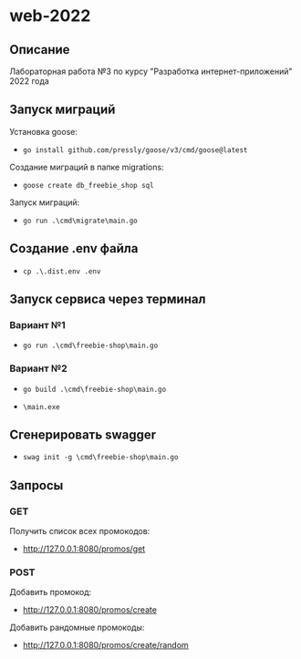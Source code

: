 # web-2022

## Описание
Лабораторная работа №3 по курсу "Разработка интернет-приложений" 2022 года

## Запуск миграций
Установка goose:
- `go install github.com/pressly/goose/v3/cmd/goose@latest`

Создание миграций в папке migrations:
- `goose create db_freebie_shop sql`

Запуск миграций:
- `go run .\cmd\migrate\main.go`

## Создание .env файла
- `cp .\.dist.env .env`

## Запуск сервиса через терминал
### Вариант №1
- `go run .\cmd\freebie-shop\main.go`

### Вариант №2
- `go build .\cmd\freebie-shop\main.go`

- `\main.exe`

## Сгенерировать swagger
- `swag init -g \cmd\freebie-shop\main.go`

## Запросы
### GET
Получить список всех промокодов:
- http://127.0.0.1:8080/promos/get

### POST
Добавить промокод:
- http://127.0.0.1:8080/promos/create

Добавить рандомные промокоды:
- http://127.0.0.1:8080/promos/create/random






